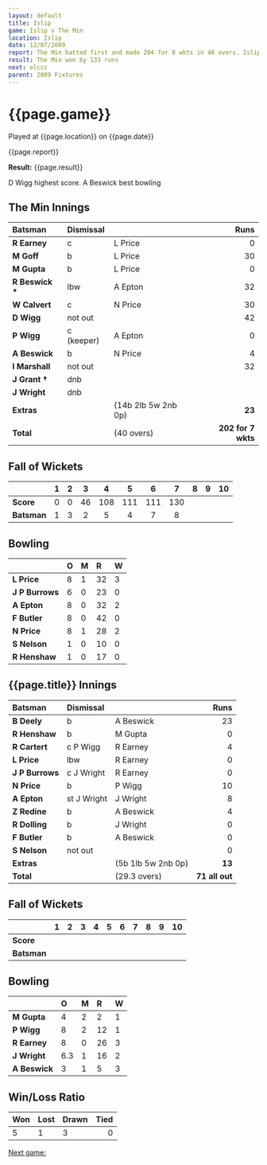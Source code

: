 ```yaml
---
layout: default
title: Islip
game: Islip v The Min
location: Islip
date: 12/07/2009
report: The Min batted first and made 204 for 8 wkts in 40 overs. Islip replied with 71 all out in 29.3 overs
result: The Min won by 133 runs
next: elccc
parent: 2009 Fixtures
---
```


# {{page.game}}

Played at {{page.location}} on {{page.date}}

{{page.report}}

**Result:** {{page.result}}

D Wigg highest score. A Beswick best bowling

## The Min Innings

| Batsman | Dismissal |  | Runs |
|:---|:---|---|---:|
| **R Earney** | c | L Price | 0 |
| **M Goff** | b | L Price | 30 |
| **M Gupta** | b | L Price | 0 |
| **R Beswick &#42;** | lbw | A Epton | 32 |
| **W Calvert** | c | N Price | 30 |
| **D Wigg** | not out |  | 42 |
| **P Wigg** | c (keeper) | A Epton | 0 |
| **A Beswick** | b | N Price | 4 |
| **I Marshall** | not out |  | 32 |
| **J Grant &#8224;** | dnb |  |  |
| **J Wright** | dnb |  |  |
| **Extras** | | (14b 2lb 5w 2nb 0p) | **23** |
| **Total** | | (40 overs) | ****202 for 7 wkts**** |

## Fall of Wickets

| | 1 | 2 | 3 | 4 | 5 | 6 | 7 | 8 | 9 | 10 |
|---|:---:|:---:|:---:|:---:|:---:|:---:|:---:|:---:|:---:|:---:|
| **Score** | 0 | 0 | 46 | 108 | 111 | 111 | 130 |  |  |  |
| **Batsman** | 1 | 3 | 2 | 5 | 4 | 7 | 8 |  |  |  |

## Bowling

| | O | M | R | W |
|---|:---|:---|:---|:---|
| **L Price** | 8 | 1 | 32 | 3 |
| **J P Burrows** | 6 | 0 | 23 | 0 |
| **A Epton** | 8 | 0 | 32 | 2 |
| **F Butler** | 8 | 0 | 42 | 0 |
| **N Price** | 8 | 1 | 28 | 2 |
| **S Nelson** | 1 | 0 | 10 | 0 |
| **R Henshaw** | 1 | 0 | 17 | 0 |

## {{page.title}} Innings

| Batsman | Dismissal |  | Runs |
|:---|:---|---|---:|
| **B Deely** | b | A Beswick | 23 |
| **R Henshaw** | b | M Gupta | 0 |
| **R Cartert** | c P Wigg | R Earney | 4 |
| **L Price** | lbw | R Earney | 0 |
| **J P Burrows** | c J Wright | R Earney | 0 |
| **N Price** | b | P Wigg  | 10 |
| **A Epton** | st J Wright | J Wright | 8 |
| **Z Redine** | b | A Beswick | 4 |
| **R Dolling** | b | J Wright | 0 |
| **F Butler** | b | A Beswick | 0 |
| **S Nelson** | not out |  | 0 |
| **Extras** | | (5b 1lb 5w 2nb 0p) | **13** |
| **Total** | | (29.3 overs) | ****71 all out**** |

## Fall of Wickets

| | 1 | 2 | 3 | 4 | 5 | 6 | 7 | 8 | 9 | 10 |
|---|:---:|:---:|:---:|:---:|:---:|:---:|:---:|:---:|:---:|:---:|
| **Score** |  |  |  |  |  |  |  |  |  |  |
| **Batsman** |  |  |  |  |  |  |  |  |  |  |

## Bowling

| | O | M | R | W |
|---|:---|:---|:---|:---|
| **M Gupta** | 4 | 2 | 2 | 1 |
| **P Wigg** | 8 | 2 | 12 | 1 |
| **R Earney** | 8 | 0 | 26 | 3 |
| **J Wright** | 6.3 | 1 | 16 | 2 |
| **A Beswick** | 3 | 1 | 5 | 3 |

## Win/Loss Ratio

| Won | Lost | Drawn | Tied |
|:---|:---|:---|---:|
| 5 | 1 | 3 | 0 |

[Next game:]({{page.next}})
